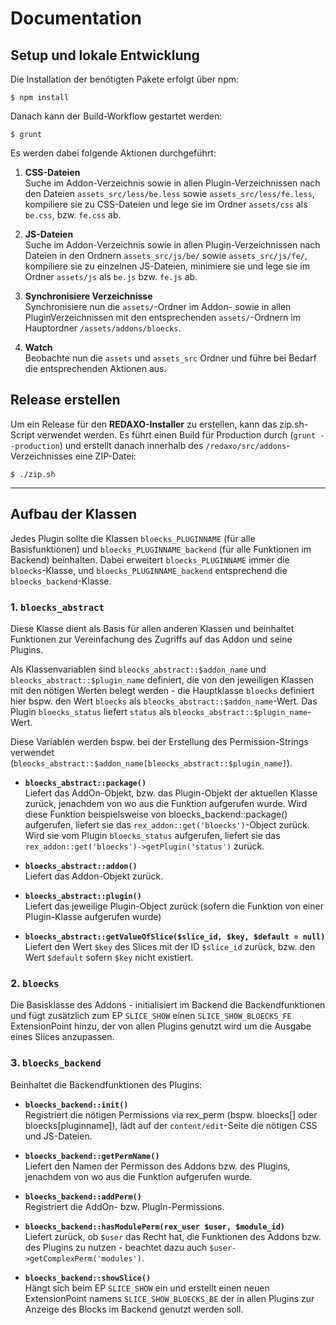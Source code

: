 # Documentation


## Setup und lokale Entwicklung

Die Installation der benötigten Pakete erfolgt über npm:

	$ npm install

Danach kann der Build-Workflow gestartet werden:

	$ grunt
	
Es werden dabei folgende Aktionen durchgeführt:

1. __CSS-Dateien__  
Suche im Addon-Verzeichnis sowie in allen Plugin-Verzeichnissen nach den Dateien `assets_src/less/be.less` sowie `assets_src/less/fe.less`, kompiliere sie zu CSS-Dateien und lege sie im Ordner `assets/css` als `be.css`, bzw. `fe.css` ab.

2. __JS-Dateien__  
Suche im Addon-Verzeichnis sowie in allen Plugin-Verzeichnissen nach Dateien in den Ordnern `assets_src/js/be/` sowie `assets_src/js/fe/`, kompiliere sie zu einzelnen JS-Dateien, minimiere sie und lege sie im Ordner `assets/js` als `be.js` bzw. `fe.js` ab.

3. __Synchronisiere Verzeichnisse__  
Synchronisiere nun die `assets/`-Ordner im Addon- sowie in allen PluginVerzeichnissen mit den entsprechenden `assets/`-Ordnern im Hauptordner `/assets/addons/bloecks`.

4. __Watch__  
Beobachte nun die `assets` und `assets_src` Ordner und führe bei Bedarf die entsprechenden Aktionen aus.


## Release erstellen

Um ein Release für den __REDAXO-Installer__ zu erstellen, kann das zip.sh-Script verwendet werden. Es führt einen Build für Production durch (`grunt --production`) und erstellt danach innerhalb des `/redaxo/src/addons`-Verzeichnisses eine ZIP-Datei:

	$ ./zip.sh


-----


## Aufbau der Klassen

Jedes Plugin sollte die Klassen `bloecks_PLUGINNAME` (für alle Basisfunktionen) und `bloecks_PLUGINNAME_backend` (für alle Funktionen im Backend) beinhalten. Dabei erweitert `bloecks_PLUGINNAME` immer die `bloecks`-Klasse, und `bloecks_PLUGINNAME_backend` entsprechend die `bloecks_backend`-Klasse.

### 1. `bloecks_abstract`

Diese Klasse dient als Basis für allen anderen Klassen und beinhaltet Funktionen zur Vereinfachung des Zugriffs auf das Addon und seine Plugins.

Als Klassenvariablen sind `bleocks_abstract::$addon_name` und `bleocks_abstract::$plugin_name` definiert, die von den jeweiligen Klassen mit den nötigen Werten belegt werden - die Hauptklasse `bloecks` definiert hier bspw. den Wert `bloecks` als `bleocks_abstract::$addon_name`-Wert. Das Plugin `bloecks_status` liefert `status` als `bleocks_abstract::$plugin_name`-Wert.

Diese Variablen werden bspw. bei der Erstellung des Permission-Strings verwendet (`bleocks_abstract::$addon_name[bleocks_abstract::$plugin_name]`).

* __`bloecks_abstract::package()`__  
Liefert das AddOn-Objekt, bzw. das Plugin-Objekt der aktuellen Klasse zurück, jenachdem von wo aus die Funktion aufgerufen wurde. Wird diese Funktion beispielsweise von bloecks_backend::package() aufgerufen, liefert sie das `rex_addon::get('bloecks')`-Object zurück. Wird sie vom Plugin `bloecks_status` aufgerufen, liefert sie das `rex_addon::get('bloecks')->getPlugin('status')` zurück.

* __`bloecks_abstract::addon()`__  
Liefert das Addon-Objekt zurück.

* __`bloecks_abstract::plugin()`__  
Liefert das jeweilige Plugin-Object zurück (sofern die Funktion von einer Plugin-Klasse aufgerufen wurde)

* __`bloecks_abstract::getValueOfSlice($slice_id, $key, $default = null)`__  
Liefert den Wert `$key` des Slices mit der ID `$slice_id` zurück, bzw. den Wert `$default` sofern `$key` nicht existiert.

### 2. `bloecks`

Die Basisklasse des Addons - initialisiert im Backend die Backendfunktionen und fügt zusätzlich zum EP `SLICE_SHOW` einen `SLICE_SHOW_BLOECKS_FE` ExtensionPoint hinzu, der von allen Plugins genutzt wird um die Ausgabe eines Slices anzupassen.

### 3. `bloecks_backend`

Beinhaltet die Backendfunktionen des Plugins:

* __`bloecks_backend::init()`__  
Registriert die nötigen Permissions via rex_perm (bspw. bloecks[] oder bloecks[pluginname]),
lädt auf der `content/edit`-Seite die nötigen CSS und JS-Dateien.

* __`bloecks_backend::getPermName()`__  
Liefert den Namen der Permisson des Addons bzw. des Plugins, jenachdem von wo aus die Funktion aufgerufen wurde.

* __`bloecks_backend::addPerm()`__  
Registriert die AddOn- bzw. PlugIn-Permissions.

* __`bloecks_backend::hasModulePerm(rex_user $user, $module_id)`__  
Liefert zurück, ob `$user` das Recht hat, die Funktionen des Addons bzw. des Plugins zu nutzen - beachtet
dazu auch `$user->getComplexPerm('modules')`.

* __`bloecks_backend::showSlice()`__  
Hängt sich beim EP `SLICE_SHOW` ein und erstellt einen neuen ExtensionPoint namens `SLICE_SHOW_BLOECKS_BE`
der in allen Plugins zur Anzeige des Blocks im Backend genutzt werden soll.
